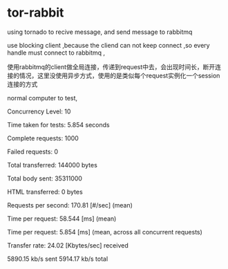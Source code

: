 # tor-rabbit
using tornado to recive message, and send message to rabbitmq 

use blocking client ,because the cliend can not keep connect ,so every handle must connect to rabbitmq ,

使用rabbitmq的client做全局连接，传递到request中去，会出现时间长，断开连接的情况，这里没使用异步方式，使用的是类似每个request实例化一个session连接的方式

normal computer to test,

Concurrency Level:      10

Time taken for tests:   5.854 seconds

Complete requests:      1000

Failed requests:        0

Total transferred:      144000 bytes

Total body sent:        35311000

HTML transferred:       0 bytes

Requests per second:    170.81 [#/sec] (mean)

Time per request:       58.544 [ms] (mean)

Time per request:       5.854 [ms] (mean, across all concurrent requests)

Transfer rate:          24.02 [Kbytes/sec] received

5890.15 kb/s sent
                        5914.17 kb/s total
